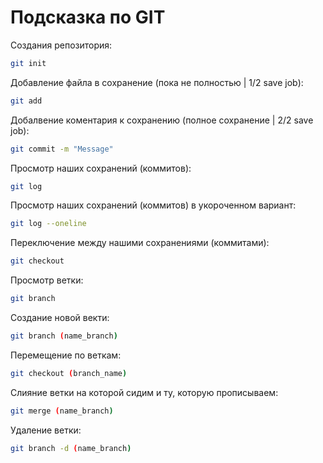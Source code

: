 # Подсказка по GIT

Создания репозитория:
```sh
git init
```
Добавление файла в сохранение (пока не полностью | 1/2 save job):
```sh
git add
```
Добалвение коментария к сохранению (полное сохранение | 2/2 save job):
```sh
git commit -m "Message"
```
Просмотр наших сохранений (коммитов):
```sh
git log
```
Просмотр наших сохранений (коммитов) в укороченном вариант:
```sh
git log --oneline
```
Переключение между нашими сохранениями (коммитами):
```sh
git checkout
```

Просмотр ветки:
```sh
git branch
```

Создание новой векти:
```sh
git branch (name_branch)
```

Перемещение по веткам:
```sh
git checkout (branch_name)
```

Слияние ветки на которой сидим и ту, которую прописываем:
```sh
git merge (name_branch)
```
Удаление ветки:
```sh
git branch -d (name_branch)
``` 